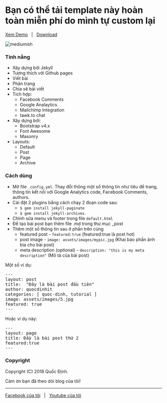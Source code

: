 # Bạn có thể tải template này hoàn toàn miễn phí do mình tự custom lại

[Xem Demo](https://quocdinhit.tk) &nbsp; | &nbsp; [Download](https://github.com/quocdinhit97/quocdinhit97.github.io)

![mediumish](../../assets/images/cover.png)

### Tính nằng

- Xây dựng bởi Jekyll
- Tương thích với Github pages
- Viết bài
- Phân trang
- Chia sẽ bài viết
- Tích hợp:
    - Facebook Comments
    - Google Analaytics
    - Mailchimp Integration
    - tawk.to chat
- Xây dựng bởi:
    - Bootstrap v4.x
    - Font Awesome
    - Masonry
- Layouts:
    - Default
    - Post
    - Page
    - Archive
    
### Cách dùng

- Mở file <code>_config.yml</code>. Thay đổi thông một số thông tin như tiêu đề trang, thông tin kết nối với Google Analytics code, Facebook Comments, authors.
- Cài đặt 2 plugins bằng cách chạy 2 đoạn code sau: 
    - <code>$ gem install jekyll-paginate</code>
    - <code>$ gem install jekyll-archives</code>.
- Chỉnh sửa menu và footer trong file <code>default.html</code>
- Để tạo bài post bạn thêm file .md trong thư mục _post 
- Thêm một số thông tin sau ở phần trên cùng
    - featured post - <code>featured:true</code> (featured:true là post hot)
    - post image - <code>image: assets/images/mypic.jpg</code> (Khai báo phần ảnh bìa cho bài post)
    - meta description (optional) - <code>description: "this is my meta description"</code> (Mô tả của bài post)
    
Một số ví dụ: 
<pre>
---
layout: post
title:  "Đây là bài post đầu tiên"
author: quocdinhit
categories: [ quoc-dinh, tutorial ]
image: assets/images/5.jpg
featured: true
---
</pre>

Hoặc ví dụ này: 
<pre>
---
layout: page
title: Đầy là bài post thứ 2
featured:true
---
</pre>

### Copyright

Copyright (C) 2018 Quốc Định.

Cảm ơn bạn đã theo dỏi blog của tôi!

-----------------

[Facebook của tôi](https://www.facebook.com/PhungQuocDinh) &nbsp; | &nbsp; [Youtube của tôi](https://www.youtube.com/channel/UCwXIeWhUBsUDkSMzUW_sazA)
